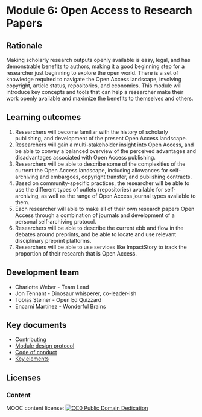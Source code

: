 # Module 6: Open Access to Research Papers

## Rationale <a name="Rationale"></a>

Making scholarly research outputs openly available is easy, legal, and has demonstrable benefits to authors, making it a good beginning step for a researcher just beginning to explore the open world. There is a set of knowledge required to navigate the Open Access landscape, involving copyright, article status, repositories, and economics. This module will introduce key concepts and tools that can help a researcher make their work openly available and maximize the benefits to themselves and others.


## Learning outcomes <a name="Learning outcomes"></a>

1. Researchers will become familiar with the history of scholarly publishing, and development of the present Open Access landscape.
1. Researchers will gain a multi-stakeholder insight into Open Access, and be able to convey a balanced overview of the perceived advantages and disadvantages associated with Open Access publishing.
1. Researchers will be able to describe some of the complexities of the current the Open Access landscape, including allowances for self-archiving and embargoes, copyright transfer, and publishing contracts.
1. Based on community-specific practices, the researcher will be able to use the different types of outlets (repositories) available for self-archiving, as well as the range of Open Access journal types available to them.
1. Each researcher will able to make all of their own research papers Open Access through a combination of journals and development of a personal self-archiving protocol.
1. Researchers will be able to describe the current ebb and flow in the debates around preprints, and be able to locate and use relevant disciplinary preprint platforms.
1. Researchers will be able to use services like ImpactStory to track the proportion of their research that is Open Access.

## Development team

* Charlotte Weber - Team Lead
* Jon Tennant - Dinosaur whisperer, co-leader-ish
* Tobias Steiner - Open Ed Quizzard
* Encarni Martínez - Wonderful Brains

## Key documents <a name="Key documents"></a>

- [Contributing](CONTRIBUTING.md)
- [Module design protocol](https://github.com/OpenScienceMOOC/Module-6-Open-Access-to-Research-Papers/tree/master/production_toolkit/MODULE_DESIGN_PROTOCOL.md)
- [Code of conduct](CODE_OF_CONDUCT.md)
- [Key elements](key_elements.md)


## Licenses <a name="Licenses"></a>

### Content 
MOOC content license: [![CC0 Public Domain Dedication](https://img.shields.io/badge/License-CC0%201.0-lightgrey.svg)](https://creativecommons.org/publicdomain/zero/1.0/)
